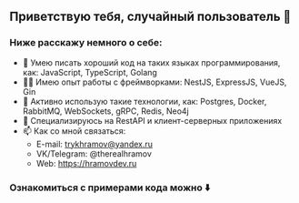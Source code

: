 ## Приветствую тебя, случайный пользователь 👋
### Ниже расскажу немного о себе:
- :rocket: Умею писать хороший код на таких языках программирования, как: JavaScript, TypeScript, Golang
- :man_student: Имею опыт работы с фреймворками: NestJS, ExpressJS, VueJS, Gin
- :muscle: Активно использую такие технологии, как: Postgres, Docker, RabbitMQ, WebSockets, gRPC, Redis, Neo4j
- :sparkling_heart: Специализируюсь на RestAPI и клиент-серверных приложениях
- 📫 Как со мной связаться: 
  - E-mail: trykhramov@yandex.ru
  - VK/Telegram: @therealhramov
  - Web: https://hramovdev.ru

### Ознакомиться с примерами кода можно :arrow_down:
